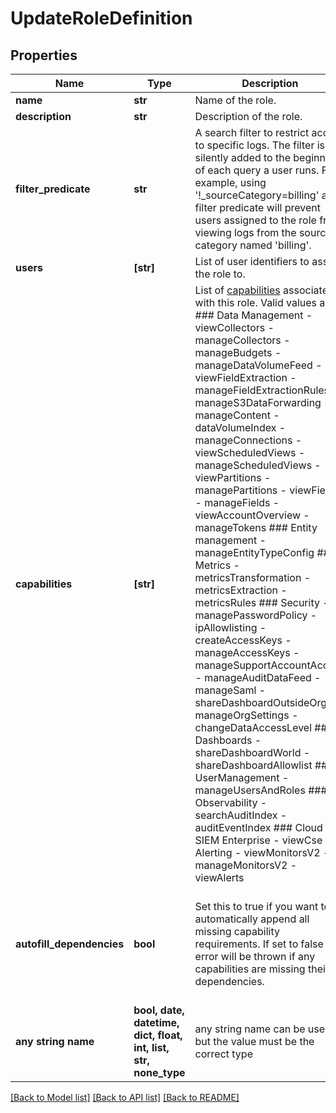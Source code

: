 # UpdateRoleDefinition


## Properties
Name | Type | Description | Notes
------------ | ------------- | ------------- | -------------
**name** | **str** | Name of the role. | 
**description** | **str** | Description of the role. | 
**filter_predicate** | **str** | A search filter to restrict access to specific logs. The filter is silently added to the beginning of each query a user runs. For example, using &#39;!_sourceCategory&#x3D;billing&#39; as a filter predicate will prevent users assigned to the role from viewing logs from the source category named &#39;billing&#39;. | 
**users** | **[str]** | List of user identifiers to assign the role to. | 
**capabilities** | **[str]** | List of [capabilities](https://help.sumologic.com/Manage/Users-and-Roles/Manage-Roles/Role-Capabilities) associated with this role. Valid values are ### Data Management   - viewCollectors   - manageCollectors   - manageBudgets   - manageDataVolumeFeed   - viewFieldExtraction   - manageFieldExtractionRules   - manageS3DataForwarding   - manageContent   - dataVolumeIndex   - manageConnections   - viewScheduledViews   - manageScheduledViews   - viewPartitions   - managePartitions   - viewFields   - manageFields   - viewAccountOverview   - manageTokens  ### Entity management   - manageEntityTypeConfig  ### Metrics   - metricsTransformation   - metricsExtraction   - metricsRules  ### Security   - managePasswordPolicy   - ipAllowlisting   - createAccessKeys   - manageAccessKeys   - manageSupportAccountAccess   - manageAuditDataFeed   - manageSaml   - shareDashboardOutsideOrg   - manageOrgSettings   - changeDataAccessLevel  ### Dashboards   - shareDashboardWorld   - shareDashboardAllowlist  ### UserManagement   - manageUsersAndRoles  ### Observability   - searchAuditIndex   - auditEventIndex  ### Cloud SIEM Enterprise   - viewCse  ### Alerting   - viewMonitorsV2   - manageMonitorsV2   - viewAlerts | 
**autofill_dependencies** | **bool** | Set this to true if you want to automatically append all missing capability requirements. If set to false an error will be thrown if any capabilities are missing their dependencies. | [optional]  if omitted the server will use the default value of True
**any string name** | **bool, date, datetime, dict, float, int, list, str, none_type** | any string name can be used but the value must be the correct type | [optional]

[[Back to Model list]](../README.md#documentation-for-models) [[Back to API list]](../README.md#documentation-for-api-endpoints) [[Back to README]](../README.md)


